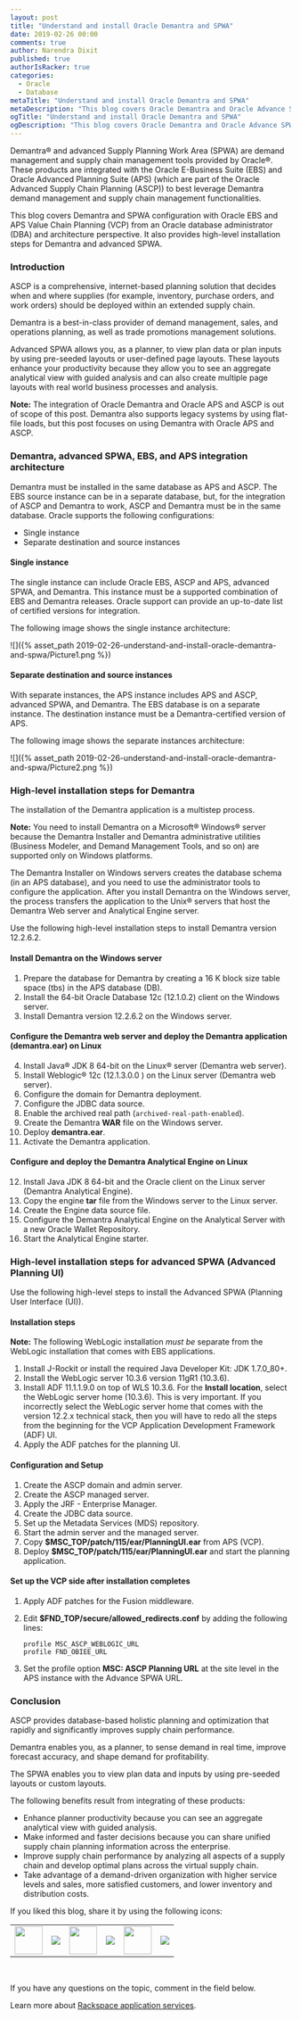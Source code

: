 ```yaml
---
layout: post
title: "Understand and install Oracle Demantra and SPWA"
date: 2019-02-26 00:00
comments: true
author: Narendra Dixit
published: true
authorIsRacker: true
categories:
  - Oracle
  - Database
metaTitle: "Understand and install Oracle Demantra and SPWA"
metaDescription: "This blog covers Oracle Demantra and Oracle Advance SPWA configuration with Oracle EBS and APS."
ogTitle: "Understand and install Oracle Demantra and SPWA"
ogDescription: "This blog covers Oracle Demantra and Oracle Advance SPWA configuration with Oracle EBS and APS."
---
```


Demantra&reg; and advanced Supply Planning Work Area (SPWA) are demand management
and supply chain management tools provided by Oracle&reg;. These products
are integrated with the Oracle E-Business Suite (EBS) and Oracle Advanced Planning
Suite (APS) (which are part of the Oracle Advanced Supply Chain Planning (ASCP))
to best leverage Demantra demand management and supply chain management
functionalities.

This blog covers Demantra and SPWA configuration with
Oracle EBS and APS Value Chain Planning (VCP) from an Oracle database
administrator (DBA) and architecture perspective. It also provides high-level
installation steps for Demantra and advanced SPWA.

<!-- more -->

### Introduction

ASCP is a comprehensive, internet-based planning solution that decides when and
where supplies (for example, inventory, purchase orders, and work orders) should
be deployed within an extended supply chain.

Demantra is a best-in-class provider of demand management, sales, and operations
planning, as well as trade promotions management solutions.

Advanced SPWA allows you, as a planner, to view plan data or plan inputs by using
pre-seeded layouts or user-defined page layouts. These layouts enhance your
productivity because they allow you to see an aggregate analytical view with
guided analysis and can also create multiple page layouts with real world
business processes and analysis.

**Note:** The integration of Oracle Demantra and Oracle APS and ASCP is out of
scope of this post. Demantra also supports legacy systems by using flat-file
loads, but this post focuses on using Demantra with Oracle APS and ASCP.

### Demantra, advanced SPWA, EBS, and APS integration architecture

Demantra must be installed in the same database as APS and ASCP. The EBS source
instance can be in a separate database, but, for the integration of ASCP and
Demantra to work, ASCP and Demantra must be in the same database. Oracle
supports the following configurations:

- Single instance
- Separate destination and source instances

#### Single instance

The single instance can include Oracle EBS, ASCP and APS, advanced SPWA, and
Demantra. This instance must be a supported combination of EBS and Demantra
releases. Oracle support can provide an up-to-date list of certified versions
for integration.

The following image shows the single instance architecture:

![]({% asset_path 2019-02-26-understand-and-install-oracle-demantra-and-spwa/Picture1.png %})

#### Separate destination and source instances

With separate instances, the APS instance includes APS and ASCP, advanced SPWA,
and Demantra. The EBS database is on a separate instance. The destination
instance must be a Demantra-certified version of APS.

The following image shows the separate instances architecture:

![]({% asset_path 2019-02-26-understand-and-install-oracle-demantra-and-spwa/Picture2.png %})

### High-level installation steps for Demantra

The installation of the Demantra application is a multistep process.

**Note:** You need to install Demantra on a Microsoft&reg; Windows&reg; server
because the Demantra Installer and Demantra administrative utilities (Business
Modeler, and Demand Management Tools, and so on) are supported only on Windows
platforms.

The Demantra Installer on Windows servers creates the database schema (in an APS
database), and you need to use the administrator tools to configure the application.
After you install Demantra on the Windows server, the process transfers the
application to the Unix&reg; servers that host the Demantra Web server and
Analytical Engine server.

Use the following high-level installation steps to install Demantra version 12.2.6.2.

#### Install Demantra on the Windows server

1.	Prepare the database for Demantra by creating a 16 K block size table space
   (tbs) in the APS database (DB).
2.	Install the 64-bit Oracle Database 12c (12.1.0.2) client on the Windows server.
3.	Install Demantra version 12.2.6.2 on the Windows server.

#### Configure the Demantra web server and deploy the Demantra application (demantra.ear) on Linux

4.	Install Java&reg; JDK 8 64-bit on the Linux&reg; server (Demantra web server).
5.	Install Weblogic&reg; 12c (12.1.3.0.0 ) on the Linux server (Demantra web server).
6.	Configure the domain for Demantra deployment.
7.	Configure the JDBC data source.
8.	Enable the archived real path (`archived-real-path-enabled`).
9.	Create the Demantra **WAR** file on the Windows server.
10. Deploy **demantra.ear**.
11. Activate the Demantra application.

#### Configure and deploy the Demantra Analytical Engine on Linux

12. Install Java JDK 8 64-bit and the Oracle client on the Linux server (Demantra Analytical Engine).
13. Copy the engine **tar** file from the Windows server to the Linux server.
14. Create the Engine data source file.
15. Configure the Demantra Analytical Engine on the Analytical Server with a
    new Oracle Wallet Repository.
16. Start the Analytical Engine starter.

### High-level installation steps for advanced SPWA (Advanced Planning UI)

Use the following high-level steps to install the Advanced SPWA (Planning User
Interface (UI)).

#### Installation steps

**Note:** The following WebLogic installation *must be* separate from the
WebLogic installation that comes with EBS applications.

1.	Install J-Rockit or install the required Java Developer Kit: JDK 1.7.0_80+.
2.	Install the WebLogic server 10.3.6 version 11gR1 (10.3.6).
3.	Install ADF 11.1.1.9.0 on top of WLS 10.3.6. For the **Install location**,
   select the WebLogic server home (10.3.6). This is very important. If you
   incorrectly select the WebLogic server home that comes with the version
   12.2.x technical stack, then you will have to redo all the steps from the
   beginning for the VCP Application Development Framework (ADF) UI.
4.	Apply the ADF patches for the planning UI.

#### Configuration and Setup

1.	Create the ASCP domain and admin server.
2.	Create the ASCP managed server.
3.	Apply the JRF - Enterprise Manager.
4.	Create the JDBC data source.
5.	Set up the Metadata Services (MDS) repository.
6.	Start the admin server and the managed server.
7.	Copy **$MSC\_TOP/patch/115/ear/PlanningUI.ear** from APS (VCP).
8.	Deploy **$MSC\_TOP/patch/115/ear/PlanningUI.ear** and start the planning
   application.

#### Set up the VCP side after installation completes

1.	Apply ADF patches for the Fusion middleware.
2.	Edit **$FND\_TOP/secure/allowed\_redirects.conf** by adding the following lines:

        profile MSC_ASCP_WEBLOGIC_URL
        profile FND_OBIEE_URL

3.	Set the profile option **MSC: ASCP Planning URL** at the site level in the
   APS instance with the Advance SPWA URL.

### Conclusion

ASCP provides database-based holistic planning and optimization that rapidly
and significantly improves supply chain performance.

Demantra enables you, as a planner, to sense demand in real time, improve forecast
accuracy, and shape demand for profitability.

The SPWA enables you to view plan data and inputs by using pre-seeded
layouts or custom layouts.

The following benefits result from integrating of these products:

-	Enhance planner productivity because you can see an aggregate analytical
   view with guided analysis.
-	Make informed and faster decisions because you can share unified supply
   chain planning information across the enterprise.
-	Improve supply chain performance by analyzing all aspects of a supply chain
   and develop optimal plans across the virtual supply chain.
-	Take advantage of a demand-driven organization with higher service levels and
   sales, more satisfied customers, and lower inventory and distribution costs.

<table>
  <tr>If you liked this blog, share it by using the following icons:</tr>
  <tr>
   <td>
       <img src="{% asset_path line-tile.png %}" width=50 >
    </td>
    <td>
      <a href="https://twitter.com/home?status=https%3A//developer.rackspace.com/blog/understand-and-install-oracle-demantra-and-spwa/">
        <img src="{% asset_path shareT.png %}">
      </a>
    </td>
    <td>
       <img src="{% asset_path line-tile.png %}" width=50 >
    </td>
    <td>
      <a href="https://www.facebook.com/sharer/sharer.php?u=https%3A//developer.rackspace.com/blog/understand-and-install-oracle-demantra-and-spwa/">
        <img src="{% asset_path shareFB.png %}">
      </a>
    </td>
    <td>
       <img src="{% asset_path line-tile.png %}" width=50 >
    </td>
    <td>
      <a href="https://www.linkedin.com/shareArticle?mini=true&url=https%3A//developer.rackspace.com/blog/understand-and-install-oracle-demantra-and-spwa&summary=&source=">
        <img src="{% asset_path shareL.png %}">
      </a>
    </td>
  </tr>
</table>

</br>

If you have any questions on the topic, comment in the field below.

Learn more about [Rackspace application services](https://www.rackspace.com/application-management).
